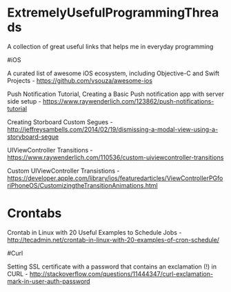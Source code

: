 # ExtremelyUsefulProgrammingThreads
A collection of great useful links that helps me in everyday programming

#iOS

A curated list of awesome iOS ecosystem, including Objective-C and Swift Projects - https://github.com/vsouza/awesome-ios

Push Notification Tutorial, Creating a Basic Push notification app with server side setup - https://www.raywenderlich.com/123862/push-notifications-tutorial

Creating Storboard Custom Segues - http://jeffreysambells.com/2014/02/19/dismissing-a-modal-view-using-a-storyboard-segue

UIViewController Transitions - https://www.raywenderlich.com/110536/custom-uiviewcontroller-transitions

Custom UIViewController Transistions - https://developer.apple.com/library/ios/featuredarticles/ViewControllerPGforiPhoneOS/CustomizingtheTransitionAnimations.html

# Crontabs

Crontab in Linux with 20 Useful Examples to Schedule Jobs - http://tecadmin.net/crontab-in-linux-with-20-examples-of-cron-schedule/

#Curl

Setting SSL certificate with a password that contains an exclamation (!) in CURL - http://stackoverflow.com/questions/11444347/curl-exclamation-mark-in-user-auth-password

